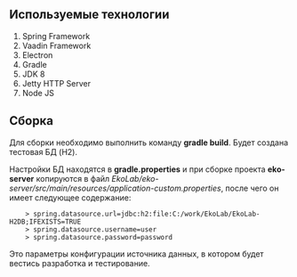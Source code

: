 ## Используемые технологии

1. Spring Framework
2. Vaadin Framework
3. Electron
4. Gradle
5. JDK 8
6. Jetty HTTP Server
7. Node JS

## Сборка
Для сборки необходимо выполнить команду __gradle build__.
Будет создана тестовая БД (H2).

Настройки БД находятся в __gradle.properties__ и при сборке проекта __eko-server__ копируются в файл
 *EkoLab/eko-server/src/main/resources/application-custom.properties*, после чего он имеет следующее содержание:  

        > spring.datasource.url=jdbc:h2:file:C:/work/EkoLab/EkoLab-H2DB;IFEXISTS=TRUE
        > spring.datasource.username=user
        > spring.datasource.password=password
Это параметры конфигурации источника данных, в котором будет вестись разработка и тестирование.